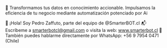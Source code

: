 🚀 Transformamos tus datos en conocimiento accionable.
Impulsamos la eficiencia de tu negocio mediante automatización potenciado por Ai

👋 ¡Hola! Soy Pedro Zaffuto, parte del equipo de @SmarterBOT.cl
📬 Escríbeme a smarterbotcl@gmail.com o visita la web: www.smarterbot.cl
📱 También puedes hablarme directamente por WhatsApp: +56 9 7954 0471 (Chile)
